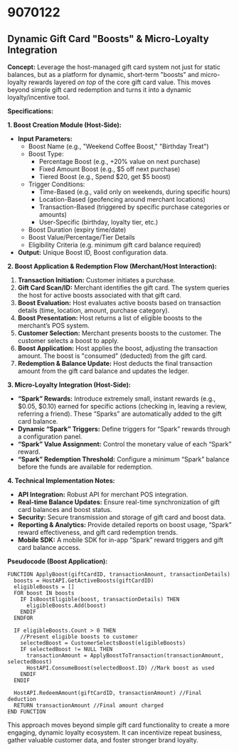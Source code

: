 # 9070122

## Dynamic Gift Card "Boosts" & Micro-Loyalty Integration

**Concept:** Leverage the host-managed gift card system not just for static balances, but as a platform for dynamic, short-term "boosts" and micro-loyalty rewards layered *on top* of the core gift card value. This moves beyond simple gift card redemption and turns it into a dynamic loyalty/incentive tool.

**Specifications:**

**1. Boost Creation Module (Host-Side):**

*   **Input Parameters:**
    *   Boost Name (e.g., "Weekend Coffee Boost," "Birthday Treat")
    *   Boost Type:
        *   Percentage Boost (e.g., +20% value on next purchase)
        *   Fixed Amount Boost (e.g., $5 off next purchase)
        *   Tiered Boost (e.g., Spend $20, get $5 boost)
    *   Trigger Conditions:
        *   Time-Based (e.g., valid only on weekends, during specific hours)
        *   Location-Based (geofencing around merchant locations)
        *   Transaction-Based (triggered by specific purchase categories or amounts)
        *   User-Specific (birthday, loyalty tier, etc.)
    *   Boost Duration (expiry time/date)
    *   Boost Value/Percentage/Tier Details
    *   Eligibility Criteria (e.g. minimum gift card balance required)
*   **Output:** Unique Boost ID, Boost configuration data.

**2.  Boost Application & Redemption Flow (Merchant/Host Interaction):**

1.  **Transaction Initiation:** Customer initiates a purchase.
2.  **Gift Card Scan/ID:** Merchant identifies the gift card.  The system queries the host for active boosts associated with that gift card.
3.  **Boost Evaluation:** Host evaluates active boosts based on transaction details (time, location, amount, purchase category).
4.  **Boost Presentation:** Host returns a list of eligible boosts to the merchant’s POS system.
5.  **Customer Selection:** Merchant presents boosts to the customer. The customer selects a boost to apply.
6.  **Boost Application:** Host applies the boost, adjusting the transaction amount.  The boost is "consumed" (deducted) from the gift card.
7.  **Redemption & Balance Update:** Host deducts the final transaction amount from the gift card balance and updates the ledger.

**3. Micro-Loyalty Integration (Host-Side):**

*   **“Spark” Rewards:** Introduce extremely small, instant rewards (e.g., $0.05, $0.10) earned for specific actions (checking in, leaving a review, referring a friend). These “Sparks” are automatically added to the gift card balance.
*   **Dynamic “Spark” Triggers:** Define triggers for “Spark” rewards through a configuration panel.
*   **“Spark” Value Assignment:** Control the monetary value of each “Spark” reward.
*   **“Spark” Redemption Threshold:** Configure a minimum “Spark” balance before the funds are available for redemption.

**4.  Technical Implementation Notes:**

*   **API Integration:** Robust API for merchant POS integration.
*   **Real-time Balance Updates:** Ensure real-time synchronization of gift card balances and boost status.
*   **Security:** Secure transmission and storage of gift card and boost data.
*   **Reporting & Analytics:** Provide detailed reports on boost usage, “Spark” reward effectiveness, and gift card redemption trends.
*   **Mobile SDK:** A mobile SDK for in-app “Spark” reward triggers and gift card balance access.

**Pseudocode (Boost Application):**

```
FUNCTION ApplyBoost(giftCardID, transactionAmount, transactionDetails)
  boosts = HostAPI.GetActiveBoosts(giftCardID)
  eligibleBoosts = []
  FOR boost IN boosts
    IF IsBoostEligible(boost, transactionDetails) THEN
      eligibleBoosts.Add(boost)
    ENDIF
  ENDFOR

  IF eligibleBoosts.Count > 0 THEN
    //Present eligible boosts to customer
    selectedBoost = CustomerSelectsBoost(eligibleBoosts)
    IF selectedBoost != NULL THEN
      transactionAmount = ApplyBoostToTransaction(transactionAmount, selectedBoost)
      HostAPI.ConsumeBoost(selectedBoost.ID) //Mark boost as used
    ENDIF
  ENDIF

  HostAPI.RedeemAmount(giftCardID, transactionAmount) //Final deduction
  RETURN transactionAmount //Final amount charged
END FUNCTION
```

This approach moves beyond simple gift card functionality to create a more engaging, dynamic loyalty ecosystem.  It can incentivize repeat business, gather valuable customer data, and foster stronger brand loyalty.
